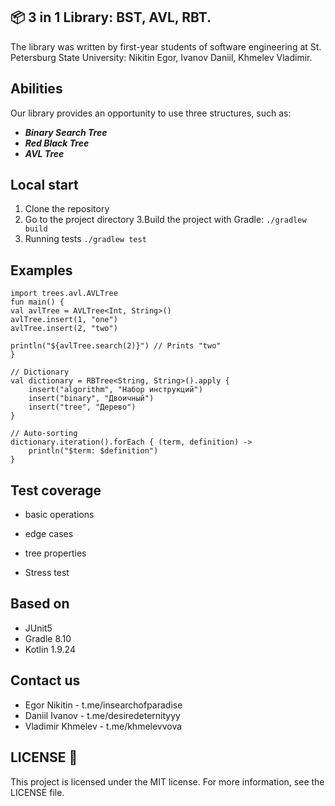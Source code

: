 ## 📦 3 in 1 Library: BST, AVL, RBT.
The library was written by first-year students of software engineering at St. Petersburg State University: Nikitin Egor, Ivanov Daniil, Khmelev Vladimir.

## Abilities 
Our library provides an opportunity to use three structures, such as:
+ ***Binary Search Tree***
+ ***Red Black Tree***
+ ***AVL Tree***

## Local start
1. Clone the repository 
2. Go to the project directory
3.Build the project with Gradle:
```./gradlew build```
4. Running tests
```./gradlew test```

## Examples
```
import trees.avl.AVLTree
fun main() {
val avlTree = AVLTree<Int, String>()
avlTree.insert(1, "one")
avlTree.insert(2, "two")

println("${avlTree.search(2)}") // Prints "two"
}
```

```
// Dictionary
val dictionary = RBTree<String, String>().apply {
    insert("algorithm", "Набор инструкций")
    insert("binary", "Двоичный")
    insert("tree", "Дерево")
}

// Auto-sorting
dictionary.iteration().forEach { (term, definition) ->
    println("$term: $definition")
}
```

## Test coverage

- basic operations

- edge cases

- tree properties

- Stress test

## Based on 
+ JUnit5
+ Gradle 8.10
+ Kotlin 1.9.24

## Contact us
+ Egor Nikitin - t.me/insearchofparadise
+ Daniil Ivanov - t.me/desiredeternityyy
+ Vladimir Khmelev - t.me/khmelevvova

## LICENSE 📜

This project is licensed under the MIT license. For more information, see the LICENSE file.


